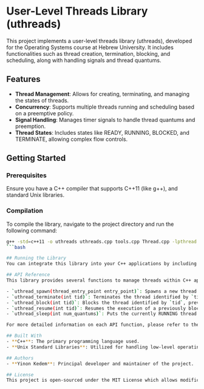 # User-Level Threads Library (uthreads)

This project implements a user-level threads library (uthreads), developed for the Operating Systems course at Hebrew University. It includes functionalities such as thread creation, termination, blocking, and scheduling, along with handling signals and thread quantums.

## Features

- **Thread Management**: Allows for creating, terminating, and managing the states of threads.
- **Concurrency**: Supports multiple threads running and scheduling based on a preemptive policy.
- **Signal Handling**: Manages timer signals to handle thread quantums and preemption.
- **Thread States**: Includes states like READY, RUNNING, BLOCKED, and TERMINATE, allowing complex flow controls.

## Getting Started

### Prerequisites
Ensure you have a C++ compiler that supports C++11 (like g++), and standard Unix libraries.

### Compilation
To compile the library, navigate to the project directory and run the following command:
```bash
g++ -std=c++11 -o uthreads uthreads.cpp tools.cpp Thread.cpp -lpthread
```bash

## Running the Library
You can integrate this library into your C++ applications by including `uthreads.h` and linking against the compiled library. This allows you to leverage user-level thread management in your own applications.

## API Reference
This library provides several functions to manage threads within C++ applications:

- `uthread_spawn(thread_entry_point entry_point)`: Spawns a new thread that starts execution at the specified entry point function.
- `uthread_terminate(int tid)`: Terminates the thread identified by `tid`.
- `uthread_block(int tid)`: Blocks the thread identified by `tid`, preventing it from being scheduled until resumed.
- `uthread_resume(int tid)`: Resumes the execution of a previously blocked thread identified by `tid`.
- `uthread_sleep(int num_quantums)`: Puts the currently RUNNING thread to sleep for `num_quantums` scheduling intervals.

For more detailed information on each API function, please refer to the function prototypes and comments in the `uthreads.h` file.

## Built With
- **C++**: The primary programming language used.
- **Unix Standard Libraries**: Utilized for handling low-level operating system interactions.

## Authors
- **Yinon Kedem**: Principal developer and maintainer of the project.

## License
This project is open-sourced under the MIT License which allows modification and distribution of the software under specific conditions. See the `LICENSE` file for more details.
